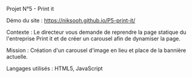Projet N°5 - Print it

Démo du site : https://niksooh.github.io/P5-print-it/

Contexte : Le directeur vous demande de reprendre la page statique du l'entreprise Print it et de créer un carousel afin de dynamiser la page.

Mission : Création d'un carousel d'image en lieu et place de la bannière actuelle.

Langages utilisés : HTML5, JavaScript
